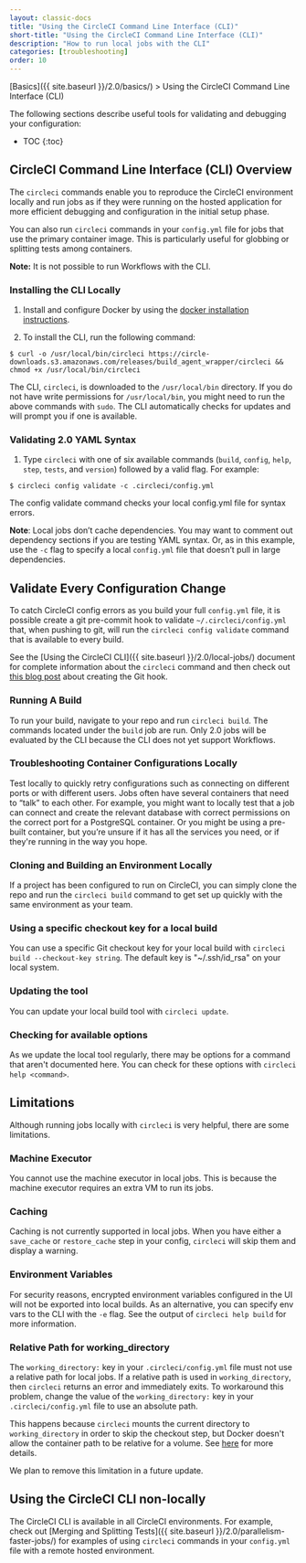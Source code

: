 ```yaml
---
layout: classic-docs
title: "Using the CircleCI Command Line Interface (CLI)"
short-title: "Using the CircleCI Command Line Interface (CLI)"
description: "How to run local jobs with the CLI"
categories: [troubleshooting]
order: 10
---
```


[Basics]({{ site.baseurl }}/2.0/basics/) > Using the CircleCI Command Line Interface (CLI)

The following sections describe useful tools for validating and debugging your configuration:

* TOC
{:toc}

## CircleCI Command Line Interface (CLI) Overview

The `circleci` commands enable you to reproduce the CircleCI environment locally and run jobs as if they were running on the hosted application for more efficient debugging and configuration in the initial setup phase. 

You can also run `circleci` commands in your `config.yml` file for jobs that use the primary container image. This is particularly useful for globbing or splitting tests among containers. 

**Note:** It is not possible to run Workflows with the CLI.

### Installing the CLI Locally 

1. Install and configure Docker by using the [docker installation instructions](https://docs.docker.com/engine/installation/).

2. To install the CLI, run the following command:

```
$ curl -o /usr/local/bin/circleci https://circle-downloads.s3.amazonaws.com/releases/build_agent_wrapper/circleci && chmod +x /usr/local/bin/circleci
```

The CLI, `circleci`, is downloaded to the `/usr/local/bin` directory. If you do not have write permissions for `/usr/local/bin`, you might need to run the above commands with `sudo`. The CLI automatically checks for updates and will prompt you if one is available. 

### Validating 2.0 YAML Syntax

1. Type `circleci` with one of six available commands (`build`, `config`, `help`, `step`, `tests`, and `version`) followed by a valid flag. For example:
```
$ circleci config validate -c .circleci/config.yml
```
The config validate command checks your local config.yml file for syntax errors.

**Note**: Local jobs don’t cache dependencies. You may want to comment out dependency sections if you are testing YAML syntax. Or, as in this example, use the `-c` flag to specify a local `config.yml` file that doesn’t pull in large dependencies.

## Validate Every Configuration Change

To catch CircleCI config errors as you build your full `config.yml` file, it is possible create a git pre-commit hook to validate `~/.circleci/config.yml` that, when pushing to git, will run the 
`circleci config validate` command that is available to every build. 

See the [Using the CircleCI CLI]({{ site.baseurl }}/2.0/local-jobs/) document for complete information about the `circleci` command and then check out [this blog post](https://circleci.com/blog/circleci-hacks-validate-circleci-config-on-every-commit-with-a-git-hook/) about creating the Git hook.


### Running A Build

To run your build, navigate to your repo and run `circleci build`. The commands located under the `build` job are run. Only 2.0 jobs will be evaluated by the CLI because the CLI does not yet support Workflows.

### Troubleshooting Container Configurations Locally

Test locally to quickly retry configurations such as connecting on different ports or with different users. Jobs often have several containers that need to “talk” to each other. For example, you might want to locally test that a job can connect and create the relevant database with correct permissions on the correct port for a PostgreSQL container. Or you might be using a pre-built container, but you’re unsure if it has all the services you need, or if they're running in the way you hope.

### Cloning and Building an Environment Locally

If a project has been configured to run on CircleCI, you can simply clone the repo and run the `circleci build` command to get set up quickly with the same environment as your team.

### Using a specific checkout key for a local build

You can use a specific Git checkout key for your local build with `circleci build --checkout-key string`.  The default key  is "~/.ssh/id_rsa" on your local system.

### Updating the tool

You can update your local build tool with `circleci update`.

### Checking for available options

As we update the local tool regularly, there may be options for a command that aren't documented here.  You can check for these options with `circleci help <command>`.

## Limitations

Although running jobs locally with `circleci` is very helpful, there are some limitations.

### Machine Executor

You cannot use the machine executor in local jobs. This is because the machine executor requires an extra VM to run its jobs.

### Caching

Caching is not currently supported in local jobs. When you have either a `save_cache` or `restore_cache` step in your config, `circleci` will skip them and display a warning.

### Environment Variables

For security reasons, encrypted environment variables configured in the UI will not be exported into local builds. As an alternative, you can specify env vars to the CLI with the `-e` flag. See the output of `circleci help build` for more information.

### Relative Path for working_directory

The `working_directory:` key in your `.circleci/config.yml` file must not use a relative path for local jobs. If a relative path is used in `working_directory`, then `circleci` returns an error and immediately exits. To workaround this problem, change the value of the  `working_directory:` key in your `.circleci/config.yml` file to use an absolute path.

This happens because `circleci` mounts the current directory to `working_directory` in order to skip the checkout step, but Docker doesn't allow the container path to be relative for a volume. See [here](https://github.com/docker/docker/issues/4830) for more details.

We plan to remove this limitation in a future update.

## Using the CircleCI CLI non-locally

The CircleCI CLI is available in all CircleCI environments. For example, check out [Merging and Splitting Tests]({{ site.baseurl }}/2.0/parallelism-faster-jobs/) for examples of using `circleci` commands in your `config.yml` file with a  remote hosted environment.
